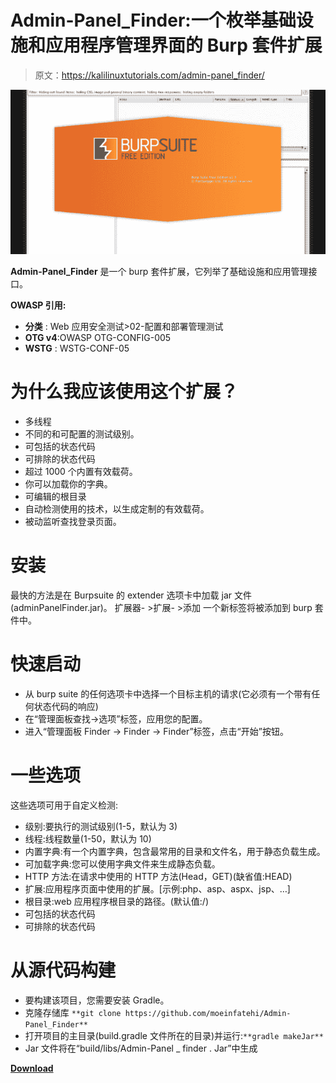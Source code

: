 # Admin-Panel_Finder:一个枚举基础设施和应用程序管理界面的 Burp 套件扩展

> 原文：<https://kalilinuxtutorials.com/admin-panel_finder/>

[![](img/f0ec28ec0d4ddd7da31ec01f3a77312c.png)](https://blogger.googleusercontent.com/img/b/R29vZ2xl/AVvXsEiKQzIn2DwYM7OiVGtagnFpL98J_7UDp5QtxIo5iith9zwzyZ2o-r49PAP0bG8I_kZEHTYlEb2OCXrUFtXucWyufncX4e4Zxopy47DxnZhk8JdULisEgoWoxfU6Bq8z-FzEtVRS9ZDCx4Qn_9fb5UIp_uSdsu3wCy88pnhEHTgGJ1humhxF3UqJo7bu/s728/Admin-Panel_Finder-A-Burp-Suite-Extension-That-Enumerates-Infrastructure-And-1280x720%20(1).png)

**Admin-Panel_Finder** 是一个 burp 套件扩展，它列举了基础设施和应用管理接口。

**OWASP 引用:**

*   **分类** : Web 应用安全测试>02-配置和部署管理测试
*   **OTG v4**:OWASP OTG-CONFIG-005
*   **WSTG** : WSTG-CONF-05

# 为什么我应该使用这个扩展？

*   多线程
*   不同的和可配置的测试级别。
*   可包括的状态代码
*   可排除的状态代码
*   超过 1000 个内置有效载荷。
*   你可以加载你的字典。
*   可编辑的根目录
*   自动检测使用的技术，以生成定制的有效载荷。
*   被动监听查找登录页面。

# 安装

最快的方法是在 Burpsuite 的 extender 选项卡中加载 jar 文件(adminPanelFinder.jar)。
扩展器- >扩展- >添加
一个新标签将被添加到 burp 套件中。

# 快速启动

*   从 burp suite 的任何选项卡中选择一个目标主机的请求(它必须有一个带有任何状态代码的响应)
*   在“管理面板查找->选项”标签，应用您的配置。
*   进入“管理面板 Finder -> Finder -> Finder”标签，点击“开始”按钮。

# 一些选项

这些选项可用于自定义检测:

*   级别:要执行的测试级别(1-5，默认为 3)
*   线程:线程数量(1-50，默认为 10)
*   内置字典:有一个内置字典，包含最常用的目录和文件名，用于静态负载生成。
*   可加载字典:您可以使用字典文件来生成静态负载。
*   HTTP 方法:在请求中使用的 HTTP 方法(Head，GET)(缺省值:HEAD)
*   扩展:应用程序页面中使用的扩展。[示例:php、asp、aspx、jsp、…]
*   根目录:web 应用程序根目录的路径。(默认值:/)
*   可包括的状态代码
*   可排除的状态代码

# 从源代码构建

*   要构建该项目，您需要安装 Gradle。
*   克隆存储库
    `**git clone https://github.com/moeinfatehi/Admin-Panel_Finder**`
*   打开项目的主目录(build.gradle 文件所在的目录)并运行:`**gradle makeJar**`
*   Jar 文件将在“build/libs/Admin-Panel _ finder . Jar”中生成

[**Download**](https://github.com/moeinfatehi/Admin-Panel_Finder)